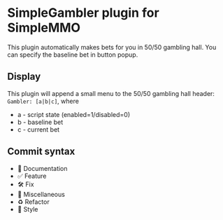 # SimpleGambler plugin for SimpleMMO

This plugin automatically makes bets for you in 50/50 gambling hall.
You can specify the baseline bet in button popup.

## Display

This plugin will append a small menu to the 50/50 gambling hall header:
`Gambler: [a|b|c]`, where

* a - script state (enabled=1/disabled=0)
* b - baseline bet
* c - current bet

## Commit syntax

* :blue_book: Documentation
* :white_check_mark: Feature
* :hammer_and_wrench: Fix
* :corn: Miscellaneous
* :recycle: Refactor
* :art: Style